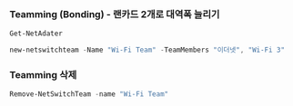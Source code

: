 ### Teamming (Bonding) - 랜카드 2개로 대역폭 늘리기
```powershell
Get-NetAdater

new-netswitchteam -Name "Wi-Fi Team" -TeamMembers "이더넷", "Wi-Fi 3"
```

### Teamming 삭제
```powershell
Remove-NetSwitchTeam -name "Wi-Fi Team"
```
